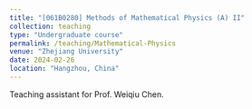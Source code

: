 ```yaml
---
title: "[061B0280] Methods of Mathematical Physics (A) II"
collection: teaching
type: "Undergraduate course"
permalink: /teaching/Mathematical-Physics
venue: "Zhejiang University"
date: 2024-02-26
location: "Hangzhou, China"
---
```


Teaching assistant for Prof. Weiqiu Chen.

<!--Heading 1
======

Heading 2
======

Heading 3
======
-->
